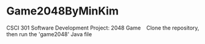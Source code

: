 # Game2048ByMinKim

 CSCI 301 Software Development Project: 2048 Game &ensp;
 Clone the repository, then run the 'game2048' Java file
